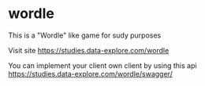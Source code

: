 # wordle

This is a "Wordle" like game for sudy purposes

Visit site
https://studies.data-explore.com/wordle

You can implement your client own client by using this api
https://studies.data-explore.com/wordle/swagger/
